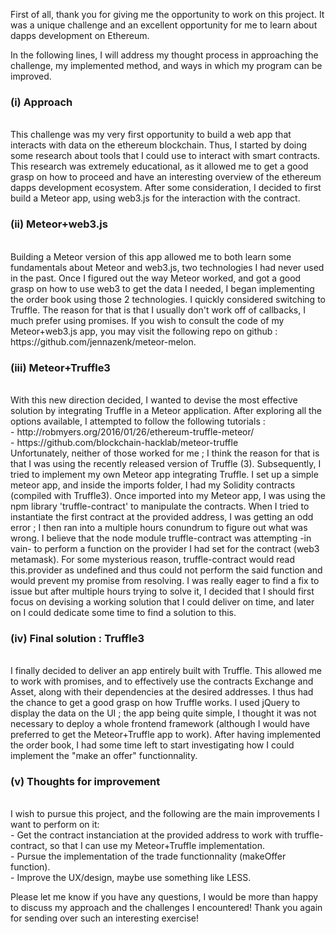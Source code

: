 First of all, thank you for giving me the opportunity to work on this project. It was a unique challenge and an excellent opportunity for me to learn about dapps development on Ethereum. 

In the following lines, I will address my thought process in approaching the challenge, my implemented method, and ways in which my program can be improved. 

<h3>(i) Approach</h3> <br>
This challenge was my very first opportunity to build a web app that interacts with data on the ethereum blockchain. Thus, I started by doing some research about tools that I could use to interact with smart contracts. This research was extremely educational, as it allowed me to get a good grasp on how to proceed and have an interesting overview of the ethereum dapps development ecosystem. After some consideration, I decided to first build a Meteor app, using web3.js for the interaction with the contract. 

<h3>(ii) Meteor+web3.js </h3><br>
Building a Meteor version of this app allowed me to both learn some fundamentals about Meteor and web3.js, two technologies I had never used in the past. Once I figured out the way Meteor worked, and got a good grasp on how to use web3 to get the data I needed, I began implementing the order book using those 2 technologies. I quickly considered switching to Truffle. The reason for that is that I usually don't work off of callbacks, I much prefer using promises. 
If you wish to consult the code of my Meteor+web3.js app, you may visit the following repo on github : https://github.com/jennazenk/meteor-melon.

<h3>(iii) Meteor+Truffle3</h3> <br>
With this new direction decided, I wanted to devise the most effective solution by integrating Truffle in a Meteor application. After exploring all the options available, I attempted to follow the following tutorials :<br>
	- http://robmyers.org/2016/01/26/ethereum-truffle-meteor/<br>
	- https://github.com/blockchain-hacklab/meteor-truffle<br>
Unfortunately, neither of those worked for me ; I think the reason for that is that I was using the recently released version of Truffle (3).
Subsequently, I tried to implement my own Meteor app integrating Truffle. I set up a simple meteor app, and inside the imports folder, I had my Solidity contracts (compiled with Truffle3). Once imported into my Meteor app, I was using the npm library 'truffle-contract' to manipulate the contracts. When I tried to instantiate the first contract at the provided address, I was getting an odd error ; I then ran into a multiple hours conundrum to figure out what was wrong. I believe that the node module truffle-contract was attempting -in vain- to perform a function on the provider I had set for the contract (web3 metamask). For some mysterious reason, truffle-contract would read this.provider as undefined and thus could not perform the said function and would prevent my promise from resolving.
I was really eager to find a fix to issue but after multiple hours trying to solve it, I decided that I should first focus on devising a working solution that I could deliver on time, and later on I could dedicate some time to find a solution to this. 

<h3>(iv) Final solution : Truffle3</h3> <br>
I finally decided to deliver an app entirely built with Truffle. This allowed me to work with promises, and to effectively use the contracts Exchange and Asset, along with their dependencies at the desired addresses. I thus had the chance to get a good grasp on how Truffle works. I used jQuery to display the data on the UI ; the app being quite simple, I thought it was not necessary to deploy a whole frontend framework (although I would have preferred to get the Meteor+Truffle app to work). After having implemented the order book, I had some time left to start investigating how I could implement the "make an offer" functionnality. 

<h3>(v) Thoughts for improvement</h3> <br>
I wish to pursue this project, and the following are the main improvements I want to perform on it:<br>
	- Get the contract instanciation at the provided address to work with truffle-contract, so that I can use my Meteor+Truffle implementation.<br>
	- Pursue the implementation of the trade functionnality (makeOffer function).<br>
	- Improve the UX/design, maybe use something like LESS. <br>

Please let me know if you have any questions, I would be more than happy to discuss my approach and the challenges I encountered! Thank you again for sending over such an interesting exercise! 









